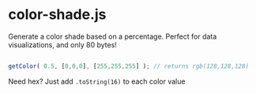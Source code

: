 # color-shade.js
Generate a color shade based on a percentage. Perfect for data visualizations, and only 80 bytes!

```js

getColor( 0.5, [0,0,0], [255,255,255] ); // returns rgb(128,128,128)

```

Need hex? Just add `.toString(16)` to each color value
